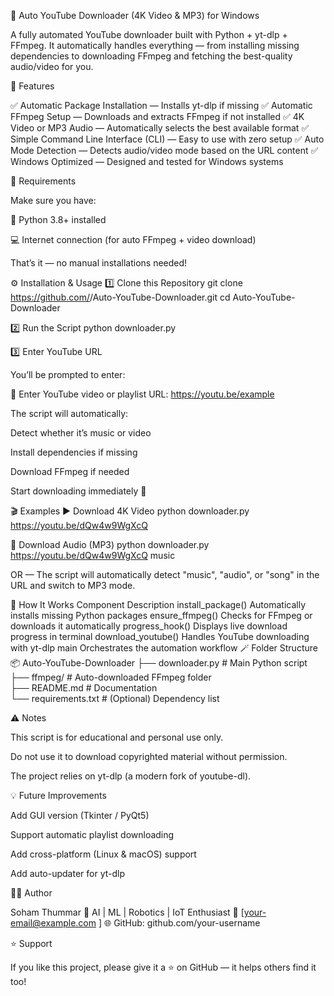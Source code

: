 🎥 Auto YouTube Downloader (4K Video & MP3) for Windows

A fully automated YouTube downloader built with Python + yt-dlp + FFmpeg.
It automatically handles everything — from installing missing dependencies to downloading FFmpeg and fetching the best-quality audio/video for you.

🚀 Features

✅ Automatic Package Installation — Installs yt-dlp if missing
✅ Automatic FFmpeg Setup — Downloads and extracts FFmpeg if not installed
✅ 4K Video or MP3 Audio — Automatically selects the best available format
✅ Simple Command Line Interface (CLI) — Easy to use with zero setup
✅ Auto Mode Detection — Detects audio/video mode based on the URL content
✅ Windows Optimized — Designed and tested for Windows systems

🧰 Requirements

Make sure you have:

🐍 Python 3.8+ installed

💻 Internet connection (for auto FFmpeg + video download)

That’s it — no manual installations needed!

⚙️ Installation & Usage
1️⃣ Clone this Repository
git clone https://github.com/<your-username>/Auto-YouTube-Downloader.git
cd Auto-YouTube-Downloader

2️⃣ Run the Script
python downloader.py

3️⃣ Enter YouTube URL

You’ll be prompted to enter:

🎥 Enter YouTube video or playlist URL: https://youtu.be/example


The script will automatically:

Detect whether it’s music or video

Install dependencies if missing

Download FFmpeg if needed

Start downloading immediately 🚀

🎬 Examples
▶ Download 4K Video
python downloader.py https://youtu.be/dQw4w9WgXcQ

🎵 Download Audio (MP3)
python downloader.py https://youtu.be/dQw4w9WgXcQ music


OR — The script will automatically detect "music", "audio", or "song" in the URL and switch to MP3 mode.

🧠 How It Works
Component	Description
install_package()	Automatically installs missing Python packages
ensure_ffmpeg()	Checks for FFmpeg or downloads it automatically
progress_hook()	Displays live download progress in terminal
download_youtube()	Handles YouTube downloading with yt-dlp
main	Orchestrates the automation workflow
🪄 Folder Structure
📦 Auto-YouTube-Downloader
├── downloader.py        # Main Python script<br>
├── ffmpeg/              # Auto-downloaded FFmpeg folder<br>
├── README.md            # Documentation<br>
└── requirements.txt     # (Optional) Dependency list<br>

⚠️ Notes

This script is for educational and personal use only.

Do not use it to download copyrighted material without permission.

The project relies on yt-dlp (a modern fork of youtube-dl).

💡 Future Improvements

 Add GUI version (Tkinter / PyQt5)

 Support automatic playlist downloading

 Add cross-platform (Linux & macOS) support

 Add auto-updater for yt-dlp

👨‍💻 Author

Soham Thummar
💬 AI | ML | Robotics | IoT Enthusiast
📧 [your-email@example.com
]
🌐 GitHub: github.com/your-username

⭐ Support

If you like this project, please give it a ⭐ on GitHub — it helps others find it too!
